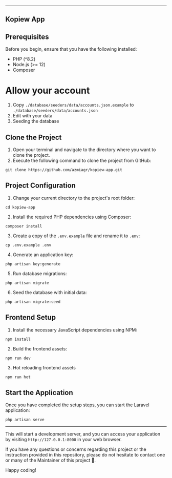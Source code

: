 
-----

## Kopiew App

## Prerequisites

Before you begin, ensure that you have the following installed:

  - PHP (^8.2)
  - Node.js (\>= 12)
  - Composer

# Allow your account

1.  Copy `./database/seeders/data/accounts.json.example` to `./database/seeders/data/accounts.json`
2.  Edit with your data
3.  Seeding the database

## Clone the Project

1.  Open your terminal and navigate to the directory where you want to clone the project.
2.  Execute the following command to clone the project from GitHub:

<!-- end list -->

```shell
git clone https://github.com/azmiagr/kopiew-app.git
```

## Project Configuration

1.  Change your current directory to the project's root folder:

<!-- end list -->

```shell
cd kopiew-app
```

2.  Install the required PHP dependencies using Composer:

<!-- end list -->

```shell
composer install
```

3.  Create a copy of the `.env.example` file and rename it to `.env`:

<!-- end list -->

```shell
cp .env.example .env
```

4.  Generate an application key:

<!-- end list -->

```shell
php artisan key:generate
```

5.  Run database migrations:

<!-- end list -->

```shell
php artisan migrate
```

6.  Seed the database with initial data:

<!-- end list -->

```shell
php artisan migrate:seed
```

## Frontend Setup

1.  Install the necessary JavaScript dependencies using NPM:

<!-- end list -->

```shell
npm install
```

2.  Build the frontend assets:

<!-- end list -->

```shell
npm run dev
```

3.  Hot reloading frontend assets

<!-- end list -->

```shell
npm run hot
```

## Start the Application

Once you have completed the setup steps, you can start the Laravel application:

```shell
php artisan serve
```

-----

This will start a development server, and you can access your application by visiting `http://127.0.0.1:8000` in your web browser.

If you have any questions or concerns regarding this project or the instruction provided in this repository, please do not hesitate to contact one or many of the Maintainer of this project 🙂.

Happy coding\!
